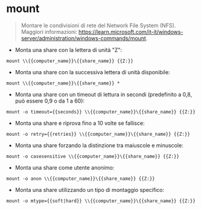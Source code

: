 # mount

> Montare le condivisioni di rete del Network File System (NFS).
> Maggiori informazioni: <https://learn.microsoft.com/it-it/windows-server/administration/windows-commands/mount>.

- Monta una share con la lettera di unità "Z":

`mount \\{{computer_name}}\{{share_name}} {{Z:}}`

- Monta una share con la successiva lettera di unità disponibile:

`mount \\{{computer_name}}\{{share_name}} *`

- Monta una share con un timeout di lettura in secondi (predefinito a 0,8, può essere 0,9 o da 1 a 60):

`mount -o timeout={{seconds}} \\{{computer_name}}\{{share_name}} {{Z:}}`

- Monta una share e riprova fino a 10 volte se fallisce:

`mount -o retry={{retries}} \\{{computer_name}}\{{share_name}} {{Z:}}`

- Monta una share forzando la distinzione tra maiuscole e minuscole:

`mount -o casesensitive \\{{computer_name}}\{{share_name}} {{Z:}}`

- Monta una share come utente anonimo:

`mount -o anon \\{{computer_name}}\{{share_name}} {{Z:}}`

- Monta una share utilizzando un tipo di montaggio specifico:

`mount -o mtype={{soft|hard}} \\{{computer_name}}\{{share_name}} {{Z:}}`
